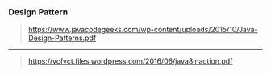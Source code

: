 ### Design Pattern
> https://www.javacodegeeks.com/wp-content/uploads/2015/10/Java-Design-Patterns.pdf
___
> https://vcfvct.files.wordpress.com/2016/06/java8inaction.pdf